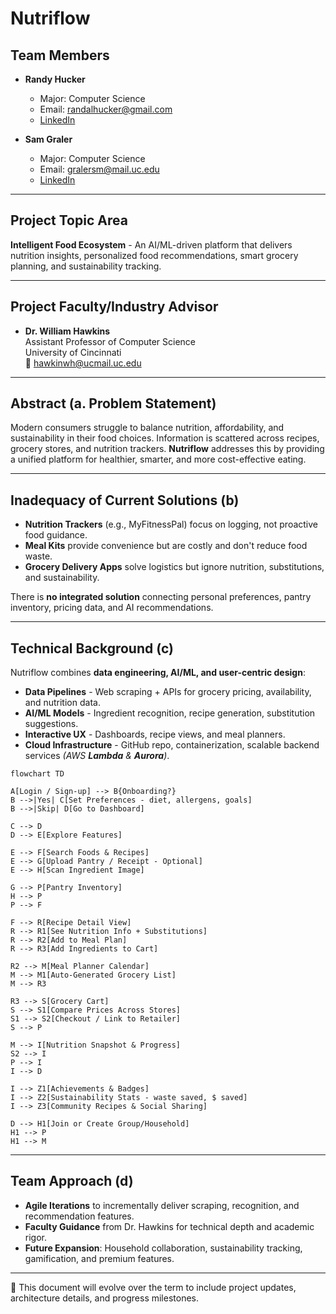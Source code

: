 # Nutriflow

## Team Members

- **Randy Hucker**

  - Major: Computer Science
  - Email: [randalhucker@gmail.com](mailto:randalhucker@gmail.com)
  - [LinkedIn](https://www.linkedin.com/in/randy-hucker)

- **Sam Graler**

  - Major: Computer Science
  - Email: [gralersm@mail.uc.edu](mailto:gralersm@mail.uc.edu)
  - [LinkedIn](https://www.linkedin.com/in/sam-graler)

---

## Project Topic Area

**Intelligent Food Ecosystem** - An AI/ML-driven platform that delivers nutrition insights, personalized food recommendations, smart grocery planning, and sustainability tracking.

---

## Project Faculty/Industry Advisor

- **Dr. William Hawkins**  
  Assistant Professor of Computer Science  
  University of Cincinnati  
  📧 [hawkinwh@ucmail.uc.edu](mailto:hawkinwh@ucmail.uc.edu)

---

## Abstract (a. Problem Statement)

Modern consumers struggle to balance nutrition, affordability, and sustainability in their food choices. Information is scattered across recipes, grocery stores, and nutrition trackers. **Nutriflow** addresses this by providing a unified platform for healthier, smarter, and more cost-effective eating.

---

## Inadequacy of Current Solutions (b)

- **Nutrition Trackers** (e.g., MyFitnessPal) focus on logging, not proactive food guidance.
- **Meal Kits** provide convenience but are costly and don't reduce food waste.
- **Grocery Delivery Apps** solve logistics but ignore nutrition, substitutions, and sustainability.

There is **no integrated solution** connecting personal preferences, pantry inventory, pricing data, and AI recommendations.

---

## Technical Background (c)

Nutriflow combines **data engineering, AI/ML, and user-centric design**:

- **Data Pipelines** - Web scraping + APIs for grocery pricing, availability, and nutrition data.
- **AI/ML Models** - Ingredient recognition, recipe generation, substitution suggestions.
- **Interactive UX** - Dashboards, recipe views, and meal planners.
- **Cloud Infrastructure** - GitHub repo, containerization, scalable backend services _(AWS **Lambda** & **Aurora**)_.

```mermaid
flowchart TD

A[Login / Sign-up] --> B{Onboarding?}
B -->|Yes| C[Set Preferences - diet, allergens, goals]
B -->|Skip| D[Go to Dashboard]

C --> D
D --> E[Explore Features]

E --> F[Search Foods & Recipes]
E --> G[Upload Pantry / Receipt - Optional]
E --> H[Scan Ingredient Image]

G --> P[Pantry Inventory]
H --> P
P --> F

F --> R[Recipe Detail View]
R --> R1[See Nutrition Info + Substitutions]
R --> R2[Add to Meal Plan]
R --> R3[Add Ingredients to Cart]

R2 --> M[Meal Planner Calendar]
M --> M1[Auto-Generated Grocery List]
M --> R3

R3 --> S[Grocery Cart]
S --> S1[Compare Prices Across Stores]
S1 --> S2[Checkout / Link to Retailer]
S --> P

M --> I[Nutrition Snapshot & Progress]
S2 --> I
P --> I
I --> D

I --> Z1[Achievements & Badges]
I --> Z2[Sustainability Stats - waste saved, $ saved]
I --> Z3[Community Recipes & Social Sharing]

D --> H1[Join or Create Group/Household]
H1 --> P
H1 --> M
```

---

## Team Approach (d)

- **Agile Iterations** to incrementally deliver scraping, recognition, and recommendation features.
- **Faculty Guidance** from Dr. Hawkins for technical depth and academic rigor.
- **Future Expansion**: Household collaboration, sustainability tracking, gamification, and premium features.

---

📌 This document will evolve over the term to include project updates, architecture details, and progress milestones.
